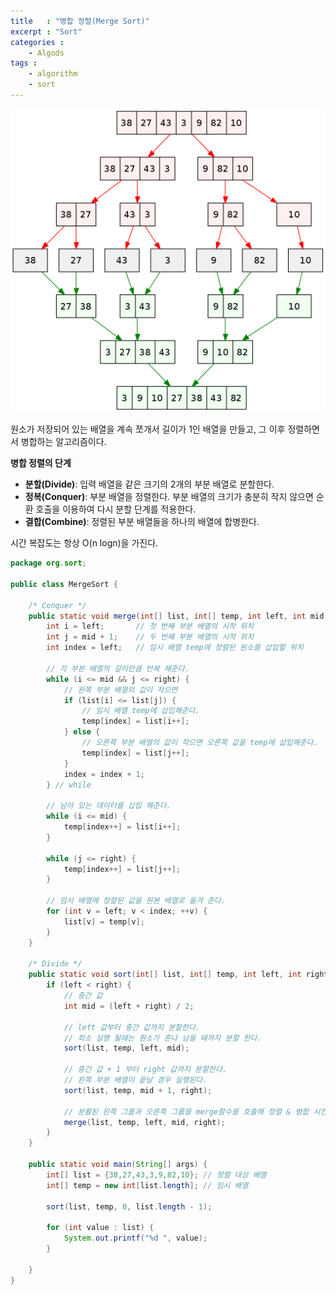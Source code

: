 ```yaml
---
title   : "병합 정렬(Merge Sort)"
excerpt : "Sort"
categories : 
    - Algods
tags : 
    - algorithm
    - sort
---
```

![merge](/assets/img/algorithm/merge.png)  

원소가 저장되어 있는 배열을 계속 쪼개서 길이가 1인 배열을 만들고, 그 이후 정렬하면서 병합하는 알고리즘이다.  

__병합 정렬의 단계__  
- __분할(Divide)__: 입력 배열을 같은 크기의 2개의 부분 배열로 분할한다.
- __정복(Conquer)__: 부분 배열을 정렬한다. 부분 배열의 크기가 충분히 작지 않으면 순환 호출을 이용하여 다시 분할 단계를 적용한다.
- __결합(Combine)__: 정렬된 부분 배열들을 하나의 배열에 합병한다.  

시간 복잡도는 항상 O(n logn)을 가진다.
```java
package org.sort;

public class MergeSort {

    /* Conquer */
    public static void merge(int[] list, int[] temp, int left, int mid, int right) {
        int i = left;       // 첫 번째 부분 배열의 시작 위치
        int j = mid + 1;    // 두 번째 부분 배열의 시작 위치
        int index = left;   // 임시 배열 temp에 정렬된 원소를 삽입할 위치

        // 각 부분 배열의 길이만큼 반복 해준다.
        while (i <= mid && j <= right) {
            // 왼쪽 부분 배열의 값이 작으면
            if (list[i] <= list[j]) {   
                // 임시 배열 temp에 삽입해준다.
                temp[index] = list[i++];
            } else {
                // 오른쪽 부분 배열의 값이 작으면 오른쪽 값을 temp에 삽입해준다.
                temp[index] = list[j++];
            }
            index = index + 1;
        } // while

        // 남아 있는 데이터를 삽입 해준다.
        while (i <= mid) {
            temp[index++] = list[i++];
        }

        while (j <= right) {
            temp[index++] = list[j++];
        }

        // 임시 배열에 정렬된 값을 원본 배열로 옮겨 준다.
        for (int v = left; v < index; ++v) {
            list[v] = temp[v];
        }
    }

    /* Divide */
    public static void sort(int[] list, int[] temp, int left, int right) {
        if (left < right) {
            // 중간 값
            int mid = (left + right) / 2;

            // left 값부터 중간 값까지 분할한다.
            // 최소 실행 될때는 원소가 혼나 남을 때까지 분할 한다.
            sort(list, temp, left, mid);

            // 중간 값 + 1 부터 right 값까지 분할한다.
            // 왼쪽 부분 배열이 끝날 경우 실행된다.
            sort(list, temp, mid + 1, right);

            // 분활된 왼쪽 그룹과 오른쪽 그룹을 merge함수를 호출해 정렬 & 병합 시킨다.
            merge(list, temp, left, mid, right);
        }
    }

    public static void main(String[] args) {
        int[] list = {38,27,43,3,9,82,10}; // 정렬 대상 배열
        int[] temp = new int[list.length]; // 임시 배열

        sort(list, temp, 0, list.length - 1);

        for (int value : list) {
            System.out.printf("%d ", value);
        }

    }
}
```